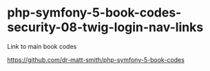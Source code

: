 # php-symfony-5-book-codes-security-08-twig-login-nav-links



Link to main book codes

https://github.com/dr-matt-smith/php-symfony-5-book-codes



